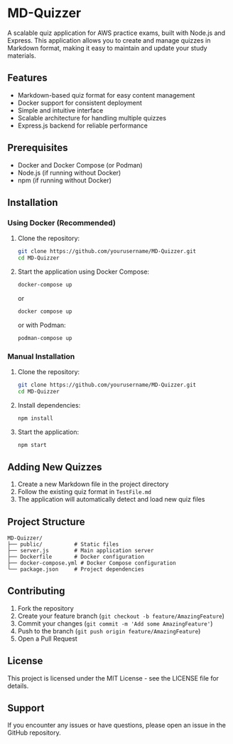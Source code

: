 # MD-Quizzer

A scalable quiz application for AWS practice exams, built with Node.js and Express. This application allows you to create and manage quizzes in Markdown format, making it easy to maintain and update your study materials.

## Features

- Markdown-based quiz format for easy content management
- Docker support for consistent deployment
- Simple and intuitive interface
- Scalable architecture for handling multiple quizzes
- Express.js backend for reliable performance

## Prerequisites

- Docker and Docker Compose (or Podman)
- Node.js (if running without Docker)
- npm (if running without Docker)

## Installation

### Using Docker (Recommended)

1. Clone the repository:
   ```bash
   git clone https://github.com/yourusername/MD-Quizzer.git
   cd MD-Quizzer
   ```

2. Start the application using Docker Compose:
   ```bash
   docker-compose up
   ```
   or
   ```bash
   docker compose up
   ```
   or with Podman:
   ```bash
   podman-compose up
   ```

### Manual Installation

1. Clone the repository:
   ```bash
   git clone https://github.com/yourusername/MD-Quizzer.git
   cd MD-Quizzer
   ```

2. Install dependencies:
   ```bash
   npm install
   ```

3. Start the application:
   ```bash
   npm start
   ```

## Adding New Quizzes

1. Create a new Markdown file in the project directory
2. Follow the existing quiz format in `TestFile.md`
3. The application will automatically detect and load new quiz files

## Project Structure

```
MD-Quizzer/
├── public/          # Static files
├── server.js        # Main application server
├── Dockerfile       # Docker configuration
├── docker-compose.yml # Docker Compose configuration
└── package.json     # Project dependencies
```

## Contributing

1. Fork the repository
2. Create your feature branch (`git checkout -b feature/AmazingFeature`)
3. Commit your changes (`git commit -m 'Add some AmazingFeature'`)
4. Push to the branch (`git push origin feature/AmazingFeature`)
5. Open a Pull Request

## License

This project is licensed under the MIT License - see the LICENSE file for details.

## Support

If you encounter any issues or have questions, please open an issue in the GitHub repository.